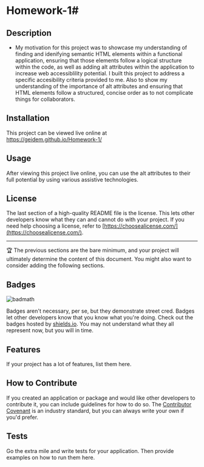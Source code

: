 # Homework-1# <Your-Project-Title>

## Description

- My motivation for this project was to showcase my understanding of finding and idenifying semantic HTML elements within a functional application, ensuring that those elements follow a logical structure within the code, as well as adding alt attributes within the application to increase web accessiblility potential. I built this project to address a specific accesibility criteria provided to me. Also to show my understanding of the importance of alt attributes and ensuring that HTML elements follow a structured, concise order as to not complicate things for collaborators.



## Installation

This project can be viewed live online at https://geidem.github.io/Homework-1/ 

## Usage

After viewing this project live online, you can use the alt attributes to their full potential by using various assistive technologies.



## License

The last section of a high-quality README file is the license. This lets other developers know what they can and cannot do with your project. If you need help choosing a license, refer to [https://choosealicense.com/](https://choosealicense.com/).

---

🏆 The previous sections are the bare minimum, and your project will ultimately determine the content of this document. You might also want to consider adding the following sections.

## Badges

![badmath](https://img.shields.io/github/languages/top/lernantino/badmath)

Badges aren't necessary, per se, but they demonstrate street cred. Badges let other developers know that you know what you're doing. Check out the badges hosted by [shields.io](https://shields.io/). You may not understand what they all represent now, but you will in time.

## Features

If your project has a lot of features, list them here.

## How to Contribute

If you created an application or package and would like other developers to contribute it, you can include guidelines for how to do so. The [Contributor Covenant](https://www.contributor-covenant.org/) is an industry standard, but you can always write your own if you'd prefer.

## Tests

Go the extra mile and write tests for your application. Then provide examples on how to run them here.